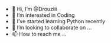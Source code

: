 - 👋 Hi, I’m @Drouziii
- 👀 I’m interested in Coding
- 🌱 I’ve started learning Python recently 
- 💞️ I’m looking to collaborate on ...
- 📫 How to reach me ...

<!---
Drouzii0325/Drouzii0325 is a ✨ special ✨ repository because its `README.md` (this file) appears on your GitHub profile.
You can click the Preview link to take a look at your changes.
--->
